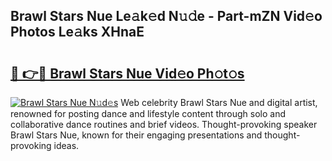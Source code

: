## Brawl Stars Nue Le𝚊k𝚎d N𝚞𝚍e - Part-mZN Vid𝚎o Photos Le𝚊ks XHnaE

# <h2><a href="http://fb1bln8.evod.top/?m=Brawl+Stars+Nue">🔗 👉🔴 Brawl Stars Nue Vid𝚎o Ph𝚘t𝚘s</a></h2>

[![Brawl Stars Nue N𝚞d𝚎s](https://i.imgur.com/8V9OHl7.gif)](http://fb1bln8.evod.top/?m=Brawl+Stars+Nue)
Web celebrity Brawl Stars Nue and digital artist, renowned for posting dance and lifestyle content through solo and collaborative dance routines and brief videos. Thought-provoking speaker Brawl Stars Nue, known for their engaging presentations and thought-provoking ideas. 
